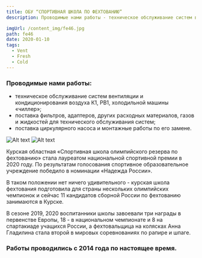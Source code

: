 ```yaml
---
title: ОБУ “СПОРТИВНАЯ ШКОЛА ПО ФЕХТОВАНИЮ”
description: Проводимые нами работы - техническое обслуживание систем вентиляции и кондиционирования воздуха К1, РВ1, холодильной машины «чиллер»; поставка фильтров, адаптеров, других расходных материалов, газов и жидкостей для технического обслуживания систем; поставка циркулярного  насоса и монтажные работы по его замене.

imgUrl: /content_img/fe46.jpg
path: fe46
date: 2020-01-10
tags:
  - Vent
  - Fresh
  - Cold
---
```


### Проводимые нами работы:
- техническое обслуживание систем вентиляции и кондиционирования воздуха К1, РВ1, холодильной машины «чиллер»; 	
- поставка фильтров, адаптеров, других расходных материалов, газов и жидкостей для технического обслуживания систем;
- поставка циркулярного  насоса и монтажные работы по его замене.


![Alt text](/content_img/fe46_1.jpg)
![Alt text](/content_img/fe46_2.jpg)

Курская областная «Спортивная школа олимпийского резерва по фехтованию» стала лауреатом национальной спортивной премии в 2020 году. По результатам голосования спортивное образовательное учреждение победило в номинации «Надежда России».

В таком положении нет ничего удивительного - курская школа фехтования подготовила для страны нескольких олимпийских чемпионок и сейчас 11 кандидатов сборной России по фехтованию занимаются в Курске.

В сезоне 2019, 2020 воспитанники школы завоевали три награды в первенстве Европы, 18 - в национальном чемпионате и 8 на спартакиаде учащихся России, а фехтовальщица на колясках Анна Гладилина стала второй в мировых соревнованиях по рапире и шпаге.


### Работы проводились с 2014 года по настоящее время.
